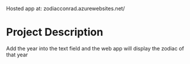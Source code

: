 Hosted app at: zodiacconrad.azurewebsites.net/

# Project Description
Add the year into the text field and the web app will display the zodiac of that year
